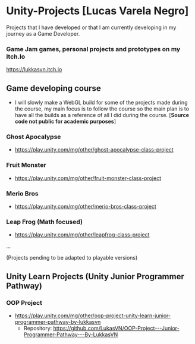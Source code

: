 # Unity-Projects [Lucas Varela Negro]
Projects that I have developed or that I am currently developing in my journey as a Game Developer.

### Game Jam games, personal projects and prototypes on my Itch.Io
https://lukkasvn.itch.io

## __Game developing course__

- I will slowly make a WebGL build for some of the projects made during the course, my main focus is to follow the course so the main plan
is to have all the builds as a reference of all I did during the course. [**Source code not public for academic purposes**]


### Ghost Apocalypse

- https://play.unity.com/mg/other/ghost-apocalypse-class-project

### Fruit Monster
- https://play.unity.com/mg/other/fruit-monster-class-project

### Merio Bros
- https://play.unity.com/mg/other/merio-bros-class-project

### Leap Frog (Math focused)
- https://play.unity.com/mg/other/leapfrog-class-project

...

(Projects pending to be adapted to playable versions)

## __Unity Learn Projects (Unity Junior Programmer Pathway)__

### OOP Project
- https://play.unity.com/mg/other/oop-project-unity-learn-junior-programmer-pathway-by-lukkasvn
    - Repository: https://github.com/LukasVN/OOP-Project---Junior-Programmer-Pathway---By-LukkasVN

